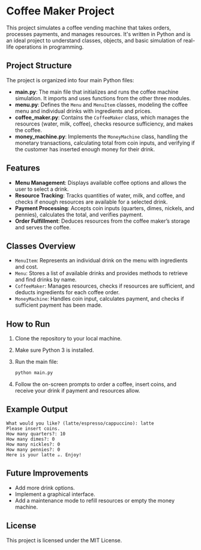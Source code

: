 
# Coffee Maker Project

This project simulates a coffee vending machine that takes orders, processes payments, and manages resources. It's written in Python and is an ideal project to understand classes, objects, and basic simulation of real-life operations in programming.

## Project Structure

The project is organized into four main Python files:

- **main.py**: The main file that initializes and runs the coffee machine simulation. It imports and uses functions from the other three modules.
- **menu.py**: Defines the `Menu` and `MenuItem` classes, modeling the coffee menu and individual drinks with ingredients and prices.
- **coffee_maker.py**: Contains the `CoffeeMaker` class, which manages the resources (water, milk, coffee), checks resource sufficiency, and makes the coffee.
- **money_machine.py**: Implements the `MoneyMachine` class, handling the monetary transactions, calculating total from coin inputs, and verifying if the customer has inserted enough money for their drink.

## Features

- **Menu Management**: Displays available coffee options and allows the user to select a drink.
- **Resource Tracking**: Tracks quantities of water, milk, and coffee, and checks if enough resources are available for a selected drink.
- **Payment Processing**: Accepts coin inputs (quarters, dimes, nickels, and pennies), calculates the total, and verifies payment.
- **Order Fulfillment**: Deduces resources from the coffee maker’s storage and serves the coffee.

## Classes Overview

- `MenuItem`: Represents an individual drink on the menu with ingredients and cost.
- `Menu`: Stores a list of available drinks and provides methods to retrieve and find drinks by name.
- `CoffeeMaker`: Manages resources, checks if resources are sufficient, and deducts ingredients for each coffee order.
- `MoneyMachine`: Handles coin input, calculates payment, and checks if sufficient payment has been made.

## How to Run

1. Clone the repository to your local machine.
2. Make sure Python 3 is installed.
3. Run the main file:
   ```bash
   python main.py
   ```

4. Follow the on-screen prompts to order a coffee, insert coins, and receive your drink if payment and resources allow.

## Example Output

```
What would you like? (latte/espresso/cappuccino): latte
Please insert coins.
How many quarters?: 10
How many dimes?: 0
How many nickles?: 0
How many pennies?: 0
Here is your latte ☕️. Enjoy!
```

## Future Improvements

- Add more drink options.
- Implement a graphical interface.
- Add a maintenance mode to refill resources or empty the money machine.

## License

This project is licensed under the MIT License.
